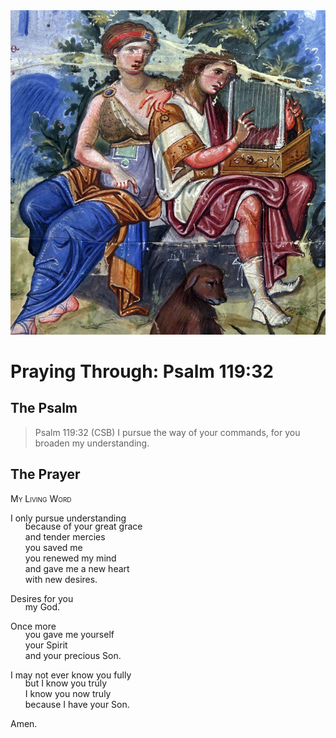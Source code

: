 <img class="intro-right" src="art-paris-psalter.jpg">

<style>
  li {list-style-type: none;}
  p + ul {
    margin-top: -18px;
}
</style>

# Praying Through: Psalm 119:32

## The Psalm

>Psalm 119:32 (CSB) I pursue the way of your commands, for you broaden my understanding. 

## The Prayer

<div style="font-variant: small-caps;">
My Living Word
</div>

I only pursue understanding
* because of your great grace
* and tender mercies
* you saved me
* you renewed my mind
* and gave me a new heart
* with new desires.

Desires for you
* my God.

Once more
* you gave me yourself
* your Spirit
* and your precious Son.

I may not ever know you fully
* but I know you truly
* I know you now truly
* because I have your Son.

Amen.

